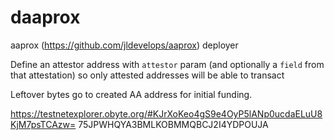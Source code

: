 # daaprox
aaprox (https://github.com/jldevelops/aaprox) deployer

Define an attestor address with `attestor` param (and optionally a `field` from that attestation) so only attested addresses will be able to transact

Leftover bytes go to created AA address for initial funding.

https://testnetexplorer.obyte.org/#KJrXoKeo4gS9e4OyP5lANp0ucdaELuU8KjM7psTCAzw=
75JPWHQYA3BMLKOBMMQBCJ2I4YDPOUJA
